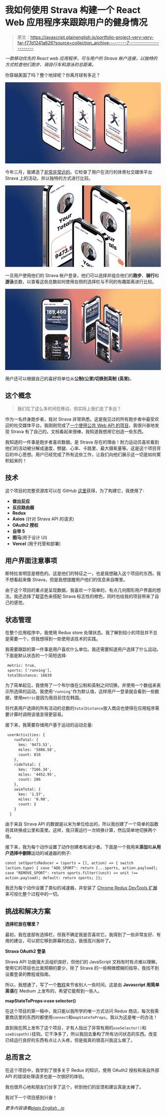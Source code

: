# 我如何使用 Strava 构建一个 React Web 应用程序来跟踪用户的健身情况

> 原文：<https://javascript.plainenglish.io/portfolio-project-very-very-far-f77d1241a626?source=collection_archive---------7----------------------->

*一款移动优先的 React web 应用程序，可与用户的 Strava 帐户连接，以独特的方式检查他们跑步、骑自行车和游泳的总距离。*

你穿越美国了吗？整个地球呢？你离月球有多近？

![](img/472c87d711032176198e0f434ca2f4d1.png)

今年三月，我建造了[非常非常远的](https://veryveryfar.vercel.app/)。它检查了用户在流行的体育社交媒体平台 Strava 上的活动，并以独特的方式进行比较。

![](img/b5ec0730d1acf71fd8dd76950f53201e.png)

一旦用户使用他们的 Strava 帐户登录，他们可以选择并组合他们的**跑步**、**骑行**和**游泳**总数，以查看这些总数如何使用右侧的选择栏与不同的有趣距离进行比较。

![](img/b7e79146e42dede949135bcdd62e7d6c.png)

用户还可以根据自己的喜好将单位从**公制(公里)**切换到**英制** **(英里)**。

## 这个概念

> 我们花了这么多时间在移动，但实际上我们走了多远？

作为一名终身跑步者，我对 Strava 非常熟悉。这是我见过的所有跑步者中最受欢迎的社交媒体平台。我刚刚完成了[一个使用公共 Web API 的项目](https://jackdunleavy.medium.com/portfolio-project-spotify-mood-ring-dba09b6da1e0)，我很兴奋地发现 Strava 有了自己的。文档看起来很棒，我知道我想用它创造一些东西。

我知道的一件事是跑步者喜欢数据。是 Strava 存在的理由！耐力运动员喜欢看到他们的活动被分解成速度、劈腿、心率、卡路里、最大摄氧量等。这是这个项目背后的中心思想。用户已经完成了所有这些工作，让我们向他们展示这一切是如何累积起来的！

## 技术

这个项目的完整资源库可以在 GitHub [这里](https://github.com/dunleavyjack/Strava-Very-Very-Far)获得，为了构建它，我使用了:

*   **做出反应**
*   **反应路由器**
*   **Redux**
*   **Axios** (针对 Strava API 的请求)
*   **OAuth2 授权**
*   **自举 5**
*   **图马**(用于设计 UI)
*   **Vercel** (用于托管和部署)

## 用户界面注意事项

斯特拉发明显是橙色的。这是他们的特征之一，也是我想融入这个项目的东西。我不想看起来像 Strava，但是我想提醒用户他们的信息来自哪里。

由于这个项目的重点是呈现数据，我喜欢一个简单的，有点几何图形用户界面的想法。我还选择了靛蓝色来搭配 Strava 标志性的橙色，同时也给我的项目带来了自己的感觉。

## 状态管理

在整个应用程序中，我使用 Redux store 处理状态。我了解到较小的项目并不总是需要一个，但我想得到一些使用该技术的实践。

我需要跟踪的第一件事是用户喜欢什么单位。我还需要知道用户选择了什么运动。下面是默认状态的一个简短选择:

```
 metric: true,
 sports: ['running'],
 totalDistance: 16639
```

为了简单起见，我使用了一个布尔值在公制和英制之间切换，并使用一个数组来表示所选择的运动。我使用`‘running’`作为默认值，这样用户一登录就会看到一些数据，使用`metric`是因为我目前住在韩国。

将代表用户选择的所有活动的总数的`totalDistance`放入商店也使得在应用程序需要计算时调用该值变得更容易。

接下来，我需要存储用户基于运动的运动总量:

```
 userActivities: {
    runTotal: {
      kms: '9473.53',
      miles: '5886.58',
      count: 816
    },
    rideTotal: {
      kms: '7166.34',
      miles: '4452.95',
      count: 286
    },
    swimTotal: {
      kms: '1.57',
      miles: '0.98',
      count: 2
    }
  }
```

由于来自 Strava API 的数据是以米为单位给出的，所以我创建了一个简单的函数将其转换成公里和英里。这样，我只需运行一次转换计算，然后简单地切换两个值。

接下来，我为每个动作设置了动作创建者和减少者。下面是一个我用来**添加**和**从用户选择中删除**运动的减速器的例子:

```
const setSportsReducer = (sports = [], action) => { switch (action.type) { case "ADD_SPORT": return [...sports, action.payload]; case "REMOVE_SPORT": return sports.filter((unit) => unit !== action.payload); default: return sports; }};
```

我还为每个动作设置了类似的减速器，并安装了 [Chrome Redux DevTools 扩展](https://chrome.google.com/webstore/detail/redux-devtools/lmhkpmbekcpmknklioeibfkpmmfibljd?hl=en)来可视化整个过程中的一切。

## 挑战和解决方案

**选择栏放在哪里？**

最初，我在底部有选择栏，但我不确定我是否喜欢它。我得到了一些非常友好、有用的建议，可以把它移到屏幕的右边，我很高兴我听了。

**Strava OAuth2 登录**

Strava API 功能强大且组织良好，但他们的 JavaScript 文档有时有点难以理解。使用它的项目也比我预期的要少，除了 Strava 的一些稍微模糊的指导，我找不到设置登录的教程或指南。

所以，我想通了，写了一个[教程](https://levelup.gitconnected.com/add-strava-oauth2-login-to-your-react-app-in-15-minutes-6c92e845919e)来节省别人一些时间。这是由 **Javascript 用简单英语**在 Medium 上发布的，希望它能帮到一些人。

**mapStateToProps→use selector()**

在这个项目的第一稿中，我只能以我所学的唯一方式访问 Redux 商店，每次我需要商店里的东西时都使用`connect`和`mapStateToProps`。我以为这是唯一的办法！

直到我在网上发布了这个项目，才有人指出了非常有用的`useSelector()`和`useDispath()`挂钩。它干净多了，所以我回去重构了所有访问状态的东西。改变已经运行良好的东西有点让人头疼，但是我真的很高兴我这么做了。

## 总而言之

在这个项目中，我学到了很多关于 Redux 的知识，使用 OAuth2 授权和来自外部 API 的错误处理请求也是一次很好的体验。

我也很开心地和朋友们分享了这个，听到他们的反馈和建议真是太棒了。

我对下一个项目感到兴奋！

*更多内容请看*[*plain English . io*](http://plainenglish.io/)